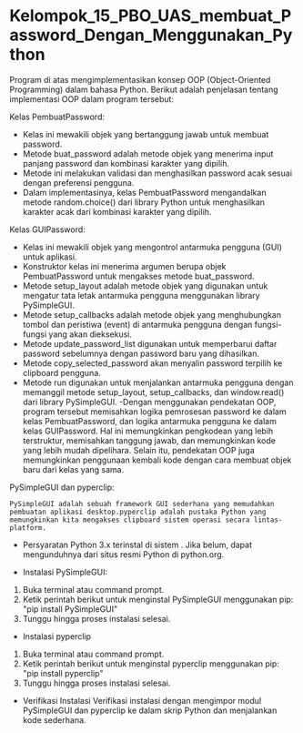 # Kelompok_15_PBO_UAS_membuat_Password_Dengan_Menggunakan_Python
Program di atas mengimplementasikan konsep OOP (Object-Oriented Programming) dalam bahasa Python. Berikut adalah penjelasan tentang implementasi OOP dalam program tersebut:

Kelas PembuatPassword:

- Kelas ini mewakili objek yang bertanggung jawab untuk membuat password.
- Metode buat_password adalah metode objek yang menerima input panjang password dan kombinasi karakter yang dipilih.
- Metode ini melakukan validasi dan menghasilkan password acak sesuai dengan preferensi pengguna.
- Dalam implementasinya, kelas PembuatPassword mengandalkan metode random.choice() dari library Python untuk menghasilkan karakter acak dari kombinasi karakter yang dipilih.

Kelas GUIPassword:

- Kelas ini mewakili objek yang mengontrol antarmuka pengguna (GUI) untuk aplikasi.
- Konstruktor kelas ini menerima argumen berupa objek PembuatPassword untuk mengakses metode buat_password.
- Metode setup_layout adalah metode objek yang digunakan untuk mengatur tata letak antarmuka pengguna menggunakan library PySimpleGUI.
- Metode setup_callbacks adalah metode objek yang menghubungkan tombol dan peristiwa (event) di antarmuka pengguna dengan fungsi-fungsi yang akan dieksekusi.
- Metode update_password_list digunakan untuk memperbarui daftar password sebelumnya dengan password baru yang dihasilkan.
- Metode copy_selected_password akan menyalin password terpilih ke clipboard pengguna.
- Metode run digunakan untuk menjalankan antarmuka pengguna dengan memanggil metode setup_layout, setup_callbacks, dan window.read() dari library PySimpleGUI.
-Dengan menggunakan pendekatan OOP, program tersebut memisahkan logika pemrosesan password ke dalam kelas PembuatPassword, dan logika antarmuka pengguna ke dalam kelas GUIPassword. Hal ini memungkinkan pengkodean yang lebih terstruktur, memisahkan tanggung jawab, dan memungkinkan kode yang lebih mudah dipelihara. Selain itu, pendekatan OOP juga memungkinkan penggunaan kembali kode dengan cara membuat objek baru dari kelas yang sama.

PySimpleGUI dan pyperclip:

	PySimpleGUI adalah sebuah framework GUI sederhana yang memudahkan pembuatan aplikasi desktop.pyperclip adalah pustaka Python yang memungkinkan kita mengakses clipboard sistem operasi secara lintas-platform.

- Persyaratan
Python 3.x terinstal di sistem . Jika belum, dapat mengunduhnya dari situs resmi Python di python.org.

- Instalasi PySimpleGUI:
1. Buka terminal atau command prompt.
2. Ketik perintah berikut untuk menginstal PySimpleGUI menggunakan pip:
   "pip install PySimpleGUI"
3. Tunggu hingga proses instalasi selesai.

- Instalasi pyperclip
1. Buka terminal atau command prompt.
2. Ketik perintah berikut untuk menginstal pyperclip menggunakan pip:
   "pip install pyperclip"
3. Tunggu hingga proses instalasi selesai.

- Verifikasi Instalasi
 Verifikasi instalasi dengan mengimpor modul PySimpleGUI dan pyperclip ke dalam skrip Python dan menjalankan kode sederhana. 

